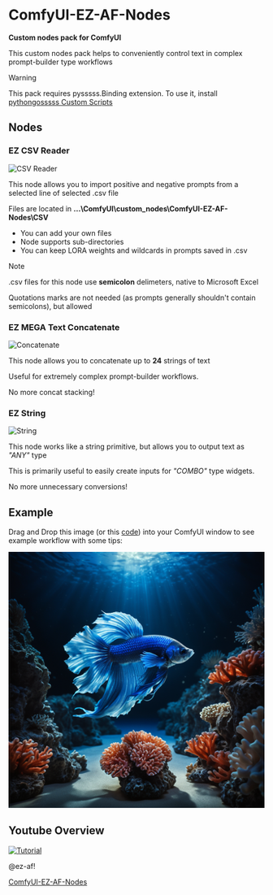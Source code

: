 # ComfyUI-EZ-AF-Nodes

**Custom nodes pack for ComfyUI**

This custom nodes pack helps to conveniently control text in complex prompt-builder type workflows

> [!WARNING]
> This pack requires pysssss.Binding extension. To use it, install [pythongosssss Custom Scripts](https://github.com/pythongosssss/ComfyUI-Custom-Scripts)

<!--  It is recommended to install this pack using [ComfyUI-Manager](https://github.com/ltdrdata/ComfyUI-Manager)  --> 


## Nodes

### EZ CSV Reader

![CSV Reader](https://github.com/user-attachments/assets/b17f8e55-9761-4b66-93bd-acd438bee866)

This node allows you to import positive and negative prompts from a selected line of selected .csv file

Files are located in **...\ComfyUI\custom_nodes\ComfyUI-EZ-AF-Nodes\CSV**

- You can add your own files
- Node supports sub-directories
- You can keep LORA weights and wildcards in prompts saved in .csv

> [!NOTE]
> .csv files for this node use **semicolon** delimeters, native to Microsoft Excel
> 
> Quotations marks are not needed (as prompts generally shouldn't contain semicolons), but allowed

### EZ MEGA Text Concatenate

![Concatenate](https://github.com/user-attachments/assets/1179f642-8b28-4c50-9850-71df8ac974cf)

This node allows you to concatenate up to **24** strings of text

Useful for extremely complex prompt-builder workflows.

No more concat stacking!

### EZ String

![String](https://github.com/user-attachments/assets/9e0c9455-a9ce-4617-9847-e1cb2f2e6b6d)

This node works like a string primitive, but allows you to output text as _"ANY"_ type

This is primarily useful to easily create inputs for _"COMBO"_ type widgets.

No more unnecessary conversions!


## Example

Drag and Drop this image (or this [code](https://github.com/ez-af/ComfyUI-EZ-AF-Nodes/blob/main/examples/workflow.json)) into your ComfyUI window to see example workflow with some tips:

![Example Workflow](https://github.com/ez-af/ComfyUI-EZ-AF-Nodes/blob/main/examples/Workflow.png)

## Youtube Overview

[![Tutorial](https://github.com/user-attachments/assets/adcedccb-9e57-4aaa-a616-25194e8baf5c)](https://youtu.be/GRT_f14mGzc)


@ez-af!


[ComfyUI-EZ-AF-Nodes](https://github.com/ez-af/ComfyUI-EZ-AF-Nodes)
